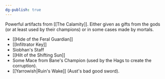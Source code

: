 ```yaml
---
dg-publish: true
---
```

Powerful artifacts from [[The Calamity]]. Either given as gifts from the gods (or at least used by their champions) or in some cases made by mortals. 

- [[Hide of the Feral Guardian]]
- [[Infiltrator Key]]
- Siobhan's Staff
- [[Hilt of the Shifting Sun]]
- Some Mace from Bane's Champion (used by the Hags to create the corruption).
- [[Yarrowish|Ruin's Wake]] (Aust's bad good sword).